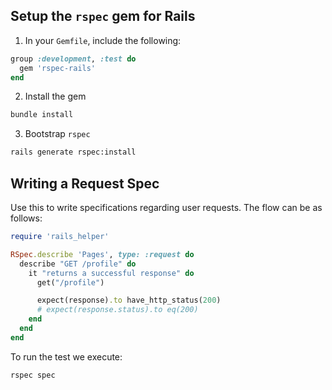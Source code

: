 ## Setup the `rspec` gem for Rails

1. In your `Gemfile`, include the following:

```ruby
group :development, :test do
  gem 'rspec-rails'
end
```

2. Install the gem

```bash
bundle install
```

3. Bootstrap `rspec`

```bash
rails generate rspec:install
```

## Writing a Request Spec

Use this to write specifications regarding user requests. The flow can be as follows:

```ruby
require 'rails_helper'

RSpec.describe 'Pages', type: :request do
  describe "GET /profile" do
    it "returns a successful response" do
      get("/profile")

      expect(response).to have_http_status(200)
      # expect(response.status).to eq(200)
    end
  end
end
```

To run the test we execute:

```bash
rspec spec
```

